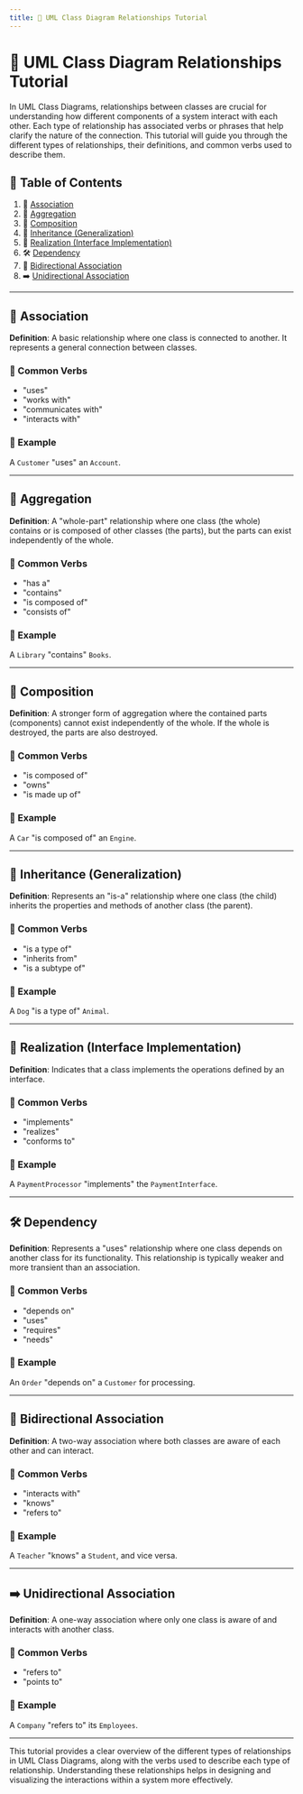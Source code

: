 ```yaml
---
title: 📘 UML Class Diagram Relationships Tutorial
---
```


# 📘 UML Class Diagram Relationships Tutorial

In UML Class Diagrams, relationships between classes are crucial for understanding how different components of a system interact with each other. Each type of relationship has associated verbs or phrases that help clarify the nature of the connection. This tutorial will guide you through the different types of relationships, their definitions, and common verbs used to describe them.

## 📑 Table of Contents

1. 🔗 [Association](#-association)
2. 🔄 [Aggregation](#-aggregation)
3. 🧩 [Composition](#-composition)
4. 🧬 [Inheritance (Generalization)](#-inheritance-generalization)
5. 🎯 [Realization (Interface Implementation)](#-realization-interface-implementation)
6. 🛠️ [Dependency](#-dependency)
7. 🔁 [Bidirectional Association](#-bidirectional-association)
8. ➡️ [Unidirectional Association](#-unidirectional-association)

---

## 🔗 Association

**Definition**: A basic relationship where one class is connected to another. It represents a general connection between classes.

### 📜 Common Verbs

- "uses"
- "works with"
- "communicates with"
- "interacts with"

### 📝 Example

A `Customer` "uses" an `Account`.

---

## 🔄 Aggregation

**Definition**: A "whole-part" relationship where one class (the whole) contains or is composed of other classes (the parts), but the parts can exist independently of the whole.

### 📜 Common Verbs

- "has a"
- "contains"
- "is composed of"
- "consists of"

### 📝 Example

A `Library` "contains" `Books`.

---

## 🧩 Composition

**Definition**: A stronger form of aggregation where the contained parts (components) cannot exist independently of the whole. If the whole is destroyed, the parts are also destroyed.

### 📜 Common Verbs

- "is composed of"
- "owns"
- "is made up of"

### 📝 Example

A `Car` "is composed of" an `Engine`.

---

## 🧬 Inheritance (Generalization)

**Definition**: Represents an "is-a" relationship where one class (the child) inherits the properties and methods of another class (the parent).

### 📜 Common Verbs

- "is a type of"
- "inherits from"
- "is a subtype of"

### 📝 Example

A `Dog` "is a type of" `Animal`.

---

## 🎯 Realization (Interface Implementation)

**Definition**: Indicates that a class implements the operations defined by an interface.

### 📜 Common Verbs

- "implements"
- "realizes"
- "conforms to"

### 📝 Example

A `PaymentProcessor` "implements" the `PaymentInterface`.

---

## 🛠️ Dependency

**Definition**: Represents a "uses" relationship where one class depends on another class for its functionality. This relationship is typically weaker and more transient than an association.

### 📜 Common Verbs

- "depends on"
- "uses"
- "requires"
- "needs"

### 📝 Example

An `Order` "depends on" a `Customer` for processing.

---

## 🔁 Bidirectional Association

**Definition**: A two-way association where both classes are aware of each other and can interact.

### 📜 Common Verbs

- "interacts with"
- "knows"
- "refers to"

### 📝 Example

A `Teacher` "knows" a `Student`, and vice versa.

---

## ➡️ Unidirectional Association

**Definition**: A one-way association where only one class is aware of and interacts with another class.

### 📜 Common Verbs

- "refers to"
- "points to"

### 📝 Example

A `Company` "refers to" its `Employees`.

---

This tutorial provides a clear overview of the different types of relationships in UML Class Diagrams, along with the verbs used to describe each type of relationship. Understanding these relationships helps in designing and visualizing the interactions within a system more effectively.
